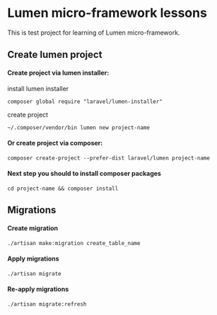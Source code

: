 Lumen micro-framework lessons
=============================

This is test project for learning of Lumen micro-framework.

Create lumen project
--------------------
#### Create project via lumen installer:

install lumen installer
```
composer global require "laravel/lumen-installer"
```

create project
```
~/.composer/vendor/bin lumen new project-name
```

#### Or create project via composer:
```
composer create-project --prefer-dist laravel/lumen project-name
```

#### Next step you should to install composer packages
```
cd project-name && composer install
```

Migrations
----------
#### Create migration
```
./artisan make:migration create_table_name
```

#### Apply migrations
```
./artisan migrate
```

#### Re-apply migrations
```
./artisan migrate:refresh
```